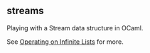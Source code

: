 ## streams

Playing with a Stream data structure in OCaml.

See [Operating on Infinite Lists](https://thatjdanisso.cool/infinite-lists) for more.